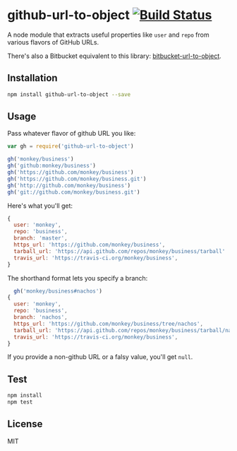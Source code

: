 # github-url-to-object  [![Build Status](https://travis-ci.org/zeke/github-url-to-object.png?branch=master)](https://travis-ci.org/zeke/github-url-to-object)

A node module that extracts useful properties like `user` and
`repo` from various flavors of GitHub URLs.

There's also a Bitbucket equivalent to this library: [bitbucket-url-to-object](https://github.com/zeke/bitbucket-url-to-object).

## Installation

```sh
npm install github-url-to-object --save
```

## Usage

Pass whatever flavor of github URL you like:

```js
var gh = require('github-url-to-object')

gh('monkey/business')
gh('github:monkey/business')
gh('https://github.com/monkey/business')
gh('https://github.com/monkey/business.git')
gh('http://github.com/monkey/business')
gh('git://github.com/monkey/business.git')
```

Here's what you'll get:

```js
{
  user: 'monkey',
  repo: 'business',
  branch: 'master',
  https_url: 'https://github.com/monkey/business',
  tarball_url: 'https://api.github.com/repos/monkey/business/tarball'
  travis_url: 'https://travis-ci.org/monkey/business',
}
```

The shorthand format lets you specify a branch:

```js
  gh('monkey/business#nachos')
{
  user: 'monkey',
  repo: 'business',
  branch: 'nachos',
  https_url: 'https://github.com/monkey/business/tree/nachos',
  tarball_url: 'https://api.github.com/repos/monkey/business/tarball/nachos'
  travis_url: 'https://travis-ci.org/monkey/business',
}
```

If you provide a non-github URL or a falsy value, you'll get `null`.

## Test

```sh
npm install
npm test
```

## License

MIT
